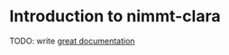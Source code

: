 # Introduction to nimmt-clara

TODO: write [great documentation](http://jacobian.org/writing/what-to-write/)
